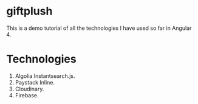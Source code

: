 # giftplush

This is a demo tutorial of all the technologies I have used so far in Angular 4.

# Technologies

1. Algolia Instantsearch.js.
2. Paystack Inline.
3. Cloudinary.
4. Firebase.
